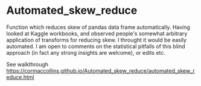 # Automated_skew_reduce
Function which reduces skew of pandas data frame automatically.
Having looked at Kaggle workbooks, and observed people's somewhat arbitrary application of transforms for reducing skew. I throught it would be easily automated. I am open to comments on the statistical pitfalls of this blind approach (in fact any strong insights are welcome), or edits etc.

See walkthrough https://cormaccollins.github.io/Automated_skew_reduce/automated_skew_reduce.html

